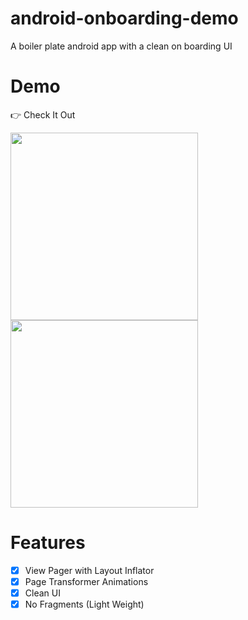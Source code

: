 # android-onboarding-demo

A boiler plate android app with a clean on boarding UI 

# Demo

👉 Check It Out
<br>

<img src="https://imgur.com/sbwzpDz.jpg" width="300">

<img src="https://imgur.com/gallery/XNsF47G" width="300">


# Features

- [x] View Pager with Layout Inflator 
- [x] Page Transformer Animations
- [x] Clean UI
- [x] No Fragments (Light Weight)
